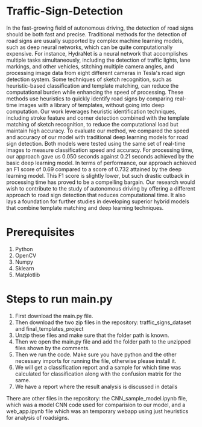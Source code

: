 # Traffic-Sign-Detection
In the fast-growing field of autonomous driving, the detection of road signs should be both fast and precise. Traditional methods for the detection of road signs are usually supported by complex machine learning models, such as deep neural networks, which can be quite computationally expensive. For instance, HydraNet is a neural network that accomplishes multiple tasks simultaneously, including the detection of traffic lights, lane markings, and other vehicles, stitching multiple camera angles, and processing image data from eight different cameras in Tesla's road sign detection system. Some techniques of sketch recognition, such as heuristic-based classification and template matching, can reduce the computational burden while enhancing the speed of processing. These methods use heuristics to quickly identify road signs by comparing real-time images with a library of templates, without going into deep computation.
Our work leverages heuristic identification techniques, including stroke feature and corner detection combined with the template matching of sketch recognition, to reduce the computational load but maintain high accuracy. To evaluate our method, we compared the speed and accuracy of our model with traditional deep learning models for road sign detection. Both models were tested using the same set of real-time images to measure classification speed and accuracy. For processing time, our approach gave us 0.050 seconds against 0.21 seconds achieved by the basic deep learning model. In terms of performance, our approach achieved an F1 score of 0.69 compared to a score of 0.732 attained by the deep learning model. This F1 score is slightly lower, but such drastic cutback in processing time has proved to be a compelling bargain.
Our research would wish to contribute to the study of autonomous driving by offering a different approach to road sign detection that reduces computational time. It also lays a foundation for further studies in developing superior hybrid models that combine template matching and deep learning techniques.

# Prerequisites
1. Python
2. OpenCV
3. Numpy
4. Sklearn
5. Matplotlib
   
# Steps to run main.py
1. First download the main.py file.
2. Then download the two zip files in the repository: traffic_signs_dataset and final_templates_project
3. Unzip these files and make sure that the folder path is known.
4. Then we open the main.py file and add the folder path to the unzipped files shown by the comments.
5. Then we run the code. Make sure you have python and the other necessary imports for running the file, otherwise please install it.
6. We will get a classification report and a sample for which time was calculated for classification along with the confusion matrix for the same.
7. We have a report where the result analysis is discussed in details

There are other files in the repository: the CNN_sample_model.ipynb file, which was a model CNN code used for comparision to our model, and a web_app.ipynb file which was an temporary webapp using just heuristics for analysis of roadsigns.
